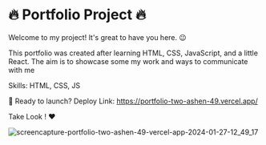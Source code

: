 # 🔥 Portfolio Project 🔥
Welcome to my project! It's great to have you here. 😉

This portfolio was created after learning HTML, CSS, JavaScript, and a little React.
The aim is to showcase some my work and ways to communicate with me

Skills: HTML, CSS, JS

🚀 Ready to launch? 
Deploy Link: https://portfolio-two-ashen-49.vercel.app/

Take Look ! ❤️

![screencapture-portfolio-two-ashen-49-vercel-app-2024-01-27-12_49_17](https://github.com/alaa-abdoh/Portfolio/assets/114018618/041754a2-95d8-48fa-ac43-16ca50c61e4f)
